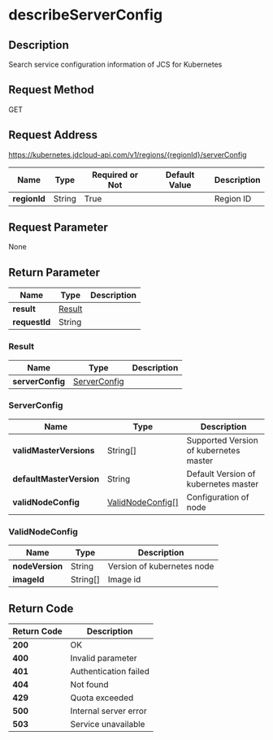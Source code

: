 # describeServerConfig


## Description
Search service configuration information of JCS for Kubernetes

## Request Method
GET

## Request Address
https://kubernetes.jdcloud-api.com/v1/regions/{regionId}/serverConfig

|Name|Type|Required or Not|Default Value|Description|
|---|---|---|---|---|
|**regionId**|String|True| |Region ID|

## Request Parameter
None


## Return Parameter
|Name|Type|Description|
|---|---|---|
|**result**|[Result](describeserverconfig#result)| |
|**requestId**|String| |

### <div id="result">Result</div>
|Name|Type|Description|
|---|---|---|
|**serverConfig**|[ServerConfig](describeserverconfig#serverconfig)| |
### <div id="serverconfig">ServerConfig</div>
|Name|Type|Description|
|---|---|---|
|**validMasterVersions**|String[]|Supported Version of kubernetes master|
|**defaultMasterVersion**|String|Default Version of kubernetes master|
|**validNodeConfig**|[ValidNodeConfig[]](describeserverconfig#validnodeconfig)|Configuration of node|
### <div id="validnodeconfig">ValidNodeConfig</div>
|Name|Type|Description|
|---|---|---|
|**nodeVersion**|String|Version of kubernetes node|
|**imageId**|String[]|Image id|

## Return Code
|Return Code|Description|
|---|---|
|**200**|OK|
|**400**|Invalid parameter|
|**401**|Authentication failed|
|**404**|Not found|
|**429**|Quota exceeded|
|**500**|Internal server error|
|**503**|Service unavailable|
